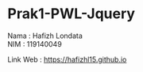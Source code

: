 # Prak1-PWL-Jquery
Nama : Hafizh Londata <br>
NIM : 119140049 <br>
 
Link Web : https://hafizhl15.github.io
